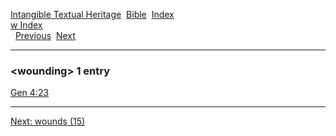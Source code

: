 [Intangible Textual Heritage](../../index)  [Bible](../index) 
[Index](index)   
[w Index](_w_)  
  [Previous](c12614)  [Next](c12616) 

------------------------------------------------------------------------

### &lt;wounding&gt; 1 entry

[Gen 4:23](../kjv/gen004.htm#023)  

------------------------------------------------------------------------

[Next: wounds (15)](c12616)
